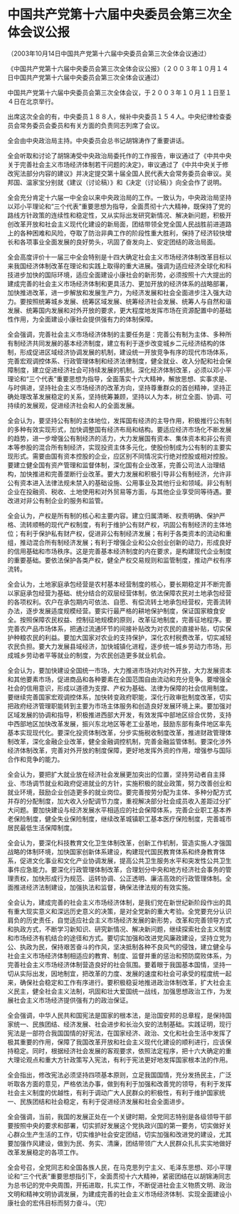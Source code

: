 # 中国共产党第十六届中央委员会第三次全体会议公报

（2003年10月14日中国共产党第十六届中央委员会第三次全体会议通过）

《中国共产党第十六届中央委员会第三次全体会议公报》（２００３年１０月１４日中国共产党第十六届中央委员会第三次全体会议通过）

中国共产党第十六届中央委员会第三次全体会议，于２００３年１０月１１日至１４日在北京举行。

出席这次全会的有，中央委员１８８人，候补中央委员１５４人。中央纪律检查委员会常务委员会委员和有关方面的负责同志列席了会议。

全会由中央政治局主持。中央委员会总书记胡锦涛作了重要讲话。

全会听取和讨论了胡锦涛受中央政治局委托作的工作报告，审议通过了《中共中央关于完善社会主义市场经济体制若干问题的决定》，审议通过了《中共中央关于修改宪法部分内容的建议》并决定提交第十届全国人民代表大会常务委员会审议。吴邦国、温家宝分别就《建议（讨论稿）》和《决定（讨论稿）》向全会作了说明。

全会充分肯定十六届一中全会以来中央政治局的工作。一致认为，中央政治局坚持以邓小平理论和“三个代表”重要思想为指导，全面贯彻十六大精神，既保持了党的路线方针政策的连续性和稳定性，又从实际出发研究新情况、解决新问题，积极开创改革开放和社会主义现代化建设的新局面，团结带领全党全国人民战胜前进道路上的各种困难和风险，夺取了防治非典工作的阶段性重大胜利，保持了经济较快增长和各项事业全面发展的良好势头，巩固了奋发向上、安定团结的政治局面。

全会高度评价十一届三中全会特别是十四大确定社会主义市场经济体制改革目标以来我国经济体制改革在理论和实践上取得的重大进展。强调为适应经济全球化和科技进步加快的国际环境，适应全面建设小康社会的新形势，必须按照十六大提出的建成完善的社会主义市场经济体制和更具活力、更加开放的经济体系的战略部署，加快推进改革，进一步解放和发展生产力，为经济发展和社会全面进步注入强大动力。要按照统筹城乡发展、统筹区域发展、统筹经济社会发展、统筹人与自然和谐发展、统筹国内发展和对外开放的要求，更大程度地发挥市场在资源配置中的基础性作用，为全面建设小康社会提供强有力的体制保障。

全会强调，完善社会主义市场经济体制的主要任务是：完善公有制为主体、多种所有制经济共同发展的基本经济制度，建立有利于逐步改变城乡二元经济结构的体制，形成促进区域经济协调发展的机制，建设统一开放竞争有序的现代市场体系，完善宏观调控体系、行政管理体制和经济法律制度，健全就业、收入分配和社会保障制度，建立促进经济社会可持续发展的机制。深化经济体制改革，必须以邓小平理论和“三个代表”重要思想为指导，全面落实十六大精神，解放思想、实事求是、与时俱进，坚持社会主义市场经济的改革方向，坚持尊重群众的首创精神，坚持正确处理改革发展稳定的关系，坚持统筹兼顾，坚持以人为本，树立全面、协调、可持续的发展观，促进经济社会和人的全面发展。

全会认为，要坚持公有制的主体地位，发挥国有经济的主导作用，积极推行公有制的多种有效实现形式，加快调整国有经济布局和结构。要适应经济市场化不断发展的趋势，进一步增强公有制经济的活力，大力发展国有资本、集体资本和非公有资本等参股的混合所有制经济，实现投资主体多元化，使股份制成为公有制的主要实现形式。需要由国有资本控股的企业，应区别不同情况实行绝对控股或相对控股。要建立健全国有资产管理和监督体制，深化国有企业改革，完善公司法人治理结构，加快推进和完善垄断行业改革。要大力发展和积极引导非公有制经济，允许非公有资本进入法律法规未禁入的基础设施、公用事业及其他行业和领域。非公有制企业在投融资、税收、土地使用和对外贸易等方面，与其他企业享受同等待遇。要改进对非公有制企业的服务和监管。

全会认为，产权是所有制的核心和主要内容。建立归属清晰、权责明确、保护严格、流转顺畅的现代产权制度，有利于维护公有财产权，巩固公有制经济的主体地位；有利于保护私有财产权，促进非公有制经济发展；有利于各类资本的流动和重组，推动混合所有制经济发展；有利于增强企业和公众创业创新的动力，形成良好的信用基础和市场秩序。这是完善基本经济制度的内在要求，是构建现代企业制度的重要基础。要依法保护各类产权，健全产权交易规则和监管制度，推动产权有序流转。

全会认为，土地家庭承包经营是农村基本经营制度的核心，要长期稳定并不断完善以家庭承包经营为基础、统分结合的双层经营体制，依法保障农民对土地承包经营的各项权利。农户在承包期内可依法、自愿、有偿流转土地承包经营权，完善流转办法，逐步发展适度规模经营。要实行最严格的耕地保护制度，保证国家粮食安全。按照保障农民权益、控制征地规模的原则，改革征地制度，完善征地程序。要完善农产品市场体系，把通过流通环节的间接补贴改为对农民的直接补贴，切实保护种粮农民的利益。要加大国家对农业的支持保护，深化农村税费改革，切实减轻农民负担。要大力发展县域经济，加快城镇化进程，逐步统一城乡劳动力市场，形成城乡劳动者平等就业的制度，为农民创造更多就业机会。

全会认为，要加快建设全国统一市场，大力推进市场对内对外开放，大力发展资本和其他要素市场，促进商品和各种要素在全国范围自由流动和充分竞争。要增强全社会的信用意识，形成以道德为支撑、产权为基础、法律为保障的社会信用制度。要继续完善国家宏观调控体系，加快转变政府职能，深化行政审批制度改革，切实把政府经济管理职能转到主要为市场主体服务和创造良好发展环境上来。要加强对区域发展的协调和指导，积极推进西部大开发，有效发挥中部地区综合优势，支持中西部地区加快改革发展，振兴东北地区等老工业基地，鼓励东部有条件地区率先基本实现现代化。要深化投资体制改革，分步实施税收制度改革，推进财政管理体制改革，深化金融企业改革，健全金融调控机制，完善金融监管体制。要深化涉外经济体制改革，完善对外开放的制度保障，更好地发挥外资的作用，增强参与国际合作和竞争的能力。

全会认为，要把扩大就业放在经济社会发展更加突出的位置，坚持劳动者自主择业、市场调节就业和政府促进就业的方针，实施积极的就业政策，努力改善创业和就业环境，鼓励企业创造更多的就业岗位。要完善按劳分配为主体、多种分配方式并存的分配制度，加大收入分配调节力度，重视解决部分社会成员收入差距过分扩大问题。要加快建设与经济发展水平相适应的社会保障体系，完善企业职工基本养老保险制度，健全失业保险制度，继续改革城镇职工基本医疗保险制度，完善城市居民最低生活保障制度。

全会认为，要深化科技教育文化卫生体制改革，创新工作机制，营造实施人才强国战略的体制环境，加快国家创新体系建设，构建现代国民教育体系和终身教育体系，促进文化事业和文化产业协调发展，提高公共卫生服务水平和突发性公共卫生事件应急能力。要深化行政管理体制改革，合理划分中央和地方经济社会事务的管理责权，加快形成行为规范、运转协调、公正透明、廉洁高效的行政管理体制。全面推进经济法制建设，加强执法和监督，确保法律法规的有效实施。

全会认为，建成完善的社会主义市场经济体制，是我们党在新世纪新阶段作出的具有重大现实意义和深远历史意义的决策，是对全党新的重大考验。全党要充分认识肩负的历史责任，自觉适应社会主义市场经济发展的新形势，改革和完善领导方式和执政方式，不断学习新知识、研究新情况、解决新问题，继续探索社会主义制度和市场经济有机结合的途径和方式。要切实加强和改进党风廉政建设，坚持立党为公、执政为民，保持艰苦奋斗的作风，坚决抵制各种不良风气的侵蚀，建立健全与社会主义市场经济体制相适应的教育、制度、监督并重的惩治和预防腐败体系，为完善社会主义市场经济体制营造良好的社会氛围。要着眼于我国基本国情，坚持一切从实际出发，因地制宜，把改革的力度、发展的速度和社会可承受的程度统一起来，确保社会稳定和工作有序进行。要积极稳妥地推进政治体制改革，扩大社会主义民主，健全社会主义法制，巩固和壮大爱国统一战线，加强思想政治工作，为发展社会主义市场经济提供强有力的政治保证。

全会强调，中华人民共和国宪法是国家的根本法，是治国安邦的总章程，是保持国家统一、民族团结、经济发展、社会进步和长治久安的法制基础。实践证明，现行宪法是一部符合我国国情的好宪法，在国家经济、政治、文化和社会生活中发挥了极其重要的作用，保障了我国改革开放和社会主义现代化建设的顺利进行，应该保持稳定。同时，根据经济社会发展的客观要求，依照法定程序，把十六大确定的重大理论观点和重大方针政策写入宪法，有利于宪法更好地发挥国家根本法的作用。

全会指出，修改宪法必须坚持四项基本原则，立足我国国情，充分发扬民主，广泛听取各方面的意见，严格依法办事，做到有利于加强和改善党的领导，有利于发挥社会主义制度的优越性，有利于调动广大人民群众的积极性，有利于维护国家统一、民族团结和社会稳定，有利于促进经济发展和社会全面进步。

全会强调，当前，我国的发展正处在一个关键时期，全党同志特别是各级领导干部要按照中央的要求和部署，切实抓好发展这个党执政兴国的第一要务，切实做好关心群众生产生活的工作，切实维护社会安定团结，切实加强和改进党的建设，尤其要加强作风建设，做到为民、务实、清廉，团结带领广大人民群众扎扎实实地做好改革发展稳定的各项工作。

全会号召，全党同志和全国各族人民，在马克思列宁主义、毛泽东思想、邓小平理论和“三个代表”重要思想指引下，全面贯彻十六大精神，紧密团结在以胡锦涛同志为总书记的党中央周围，开拓进取，扎实工作，不断促进社会主义物质文明、政治文明和精神文明协调发展，为建成完善的社会主义市场经济体制、实现全面建设小康社会的宏伟目标而努力奋斗。（完）  